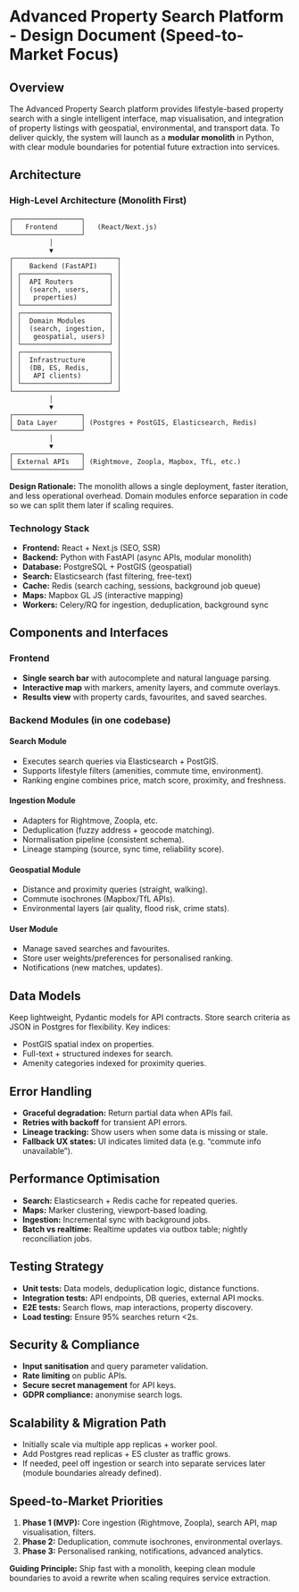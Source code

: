 # Advanced Property Search Platform - Design Document (Speed-to-Market Focus)

## Overview

The Advanced Property Search platform provides lifestyle-based property search with a single intelligent interface, map visualisation, and integration of property listings with geospatial, environmental, and transport data. To deliver quickly, the system will launch as a **modular monolith** in Python, with clear module boundaries for potential future extraction into services.

## Architecture

### High-Level Architecture (Monolith First)

```
┌─────────────────┐
│   Frontend      │   (React/Next.js)
└─────────────────┘
          │
          ▼
┌──────────────────────────┐
│    Backend (FastAPI)     │
│ ┌──────────────────────┐ │
│ │  API Routers         │ │
│ │  (search, users,     │ │
│ │   properties)        │ │
│ └──────────────────────┘ │
│ ┌──────────────────────┐ │
│ │  Domain Modules      │ │
│ │  (search, ingestion, │ │
│ │   geospatial, users) │ │
│ └──────────────────────┘ │
│ ┌──────────────────────┐ │
│ │  Infrastructure      │ │
│ │  (DB, ES, Redis,     │ │
│ │   API clients)       │ │
│ └──────────────────────┘ │
└──────────────────────────┘
          │
          ▼
┌─────────────────┐
│ Data Layer      │ (Postgres + PostGIS, Elasticsearch, Redis)
└─────────────────┘
          │
          ▼
┌─────────────────┐
│ External APIs   │ (Rightmove, Zoopla, Mapbox, TfL, etc.)
└─────────────────┘
```

**Design Rationale:** The monolith allows a single deployment, faster iteration, and less operational overhead. Domain modules enforce separation in code so we can split them later if scaling requires.

### Technology Stack

* **Frontend:** React + Next.js (SEO, SSR)
* **Backend:** Python with FastAPI (async APIs, modular monolith)
* **Database:** PostgreSQL + PostGIS (geospatial)
* **Search:** Elasticsearch (fast filtering, free-text)
* **Cache:** Redis (search caching, sessions, background job queue)
* **Maps:** Mapbox GL JS (interactive mapping)
* **Workers:** Celery/RQ for ingestion, deduplication, background sync

## Components and Interfaces

### Frontend

* **Single search bar** with autocomplete and natural language parsing.
* **Interactive map** with markers, amenity layers, and commute overlays.
* **Results view** with property cards, favourites, and saved searches.

### Backend Modules (in one codebase)

#### Search Module

* Executes search queries via Elasticsearch + PostGIS.
* Supports lifestyle filters (amenities, commute time, environment).
* Ranking engine combines price, match score, proximity, and freshness.

#### Ingestion Module

* Adapters for Rightmove, Zoopla, etc.
* Deduplication (fuzzy address + geocode matching).
* Normalisation pipeline (consistent schema).
* Lineage stamping (source, sync time, reliability score).

#### Geospatial Module

* Distance and proximity queries (straight, walking).
* Commute isochrones (Mapbox/TfL APIs).
* Environmental layers (air quality, flood risk, crime stats).

#### User Module

* Manage saved searches and favourites.
* Store user weights/preferences for personalised ranking.
* Notifications (new matches, updates).

## Data Models

Keep lightweight, Pydantic models for API contracts. Store search criteria as JSON in Postgres for flexibility. Key indices:

* PostGIS spatial index on properties.
* Full-text + structured indexes for search.
* Amenity categories indexed for proximity queries.

## Error Handling

* **Graceful degradation:** Return partial data when APIs fail.
* **Retries with backoff** for transient API errors.
* **Lineage tracking:** Show users when some data is missing or stale.
* **Fallback UX states:** UI indicates limited data (e.g. “commute info unavailable”).

## Performance Optimisation

* **Search:** Elasticsearch + Redis cache for repeated queries.
* **Maps:** Marker clustering, viewport-based loading.
* **Ingestion:** Incremental sync with background jobs.
* **Batch vs realtime:** Realtime updates via outbox table; nightly reconciliation jobs.

## Testing Strategy

* **Unit tests:** Data models, deduplication logic, distance functions.
* **Integration tests:** API endpoints, DB queries, external API mocks.
* **E2E tests:** Search flows, map interactions, property discovery.
* **Load testing:** Ensure 95% searches return <2s.

## Security & Compliance

* **Input sanitisation** and query parameter validation.
* **Rate limiting** on public APIs.
* **Secure secret management** for API keys.
* **GDPR compliance:** anonymise search logs.

## Scalability & Migration Path

* Initially scale via multiple app replicas + worker pool.
* Add Postgres read replicas + ES cluster as traffic grows.
* If needed, peel off ingestion or search into separate services later (module boundaries already defined).

## Speed-to-Market Priorities

1. **Phase 1 (MVP):** Core ingestion (Rightmove, Zoopla), search API, map visualisation, filters.
2. **Phase 2:** Deduplication, commute isochrones, environmental overlays.
3. **Phase 3:** Personalised ranking, notifications, advanced analytics.

**Guiding Principle:** Ship fast with a monolith, keeping clean module boundaries to avoid a rewrite when scaling requires service extraction.
